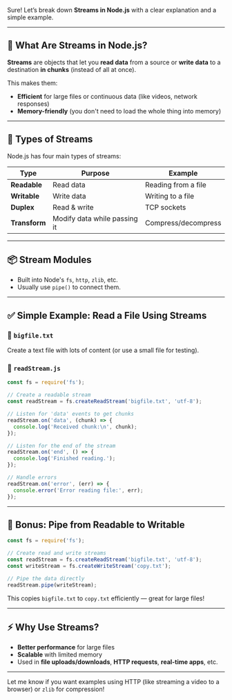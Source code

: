 Sure! Let’s break down **Streams in Node.js** with a clear explanation and a simple example.

---

## 🚰 What Are Streams in Node.js?

**Streams** are objects that let you **read data** from a source or **write data** to a destination **in chunks** (instead of all at once).

This makes them:

* **Efficient** for large files or continuous data (like videos, network responses)
* **Memory-friendly** (you don't need to load the whole thing into memory)

---

## 🔄 Types of Streams

Node.js has four main types of streams:

| Type          | Purpose                      | Example             |
| ------------- | ---------------------------- | ------------------- |
| **Readable**  | Read data                    | Reading from a file |
| **Writable**  | Write data                   | Writing to a file   |
| **Duplex**    | Read & write                 | TCP sockets         |
| **Transform** | Modify data while passing it | Compress/decompress |

---

## 📦 Stream Modules

* Built into Node's `fs`, `http`, `zlib`, etc.
* Usually use `pipe()` to connect them.

---

## ✅ Simple Example: Read a File Using Streams

### 📁 `bigfile.txt`

Create a text file with lots of content (or use a small file for testing).

### 📜 `readStream.js`

```js
const fs = require('fs');

// Create a readable stream
const readStream = fs.createReadStream('bigfile.txt', 'utf-8');

// Listen for 'data' events to get chunks
readStream.on('data', (chunk) => {
  console.log('Received chunk:\n', chunk);
});

// Listen for the end of the stream
readStream.on('end', () => {
  console.log('Finished reading.');
});

// Handle errors
readStream.on('error', (err) => {
  console.error('Error reading file:', err);
});
```

---

## 🔄 Bonus: Pipe from Readable to Writable

```js
const fs = require('fs');

// Create read and write streams
const readStream = fs.createReadStream('bigfile.txt', 'utf-8');
const writeStream = fs.createWriteStream('copy.txt');

// Pipe the data directly
readStream.pipe(writeStream);
```

This copies `bigfile.txt` to `copy.txt` efficiently — great for large files!

---

## ⚡ Why Use Streams?

* **Better performance** for large files
* **Scalable** with limited memory
* Used in **file uploads/downloads**, **HTTP requests**, **real-time apps**, etc.

---

Let me know if you want examples using HTTP (like streaming a video to a browser) or `zlib` for compression!
